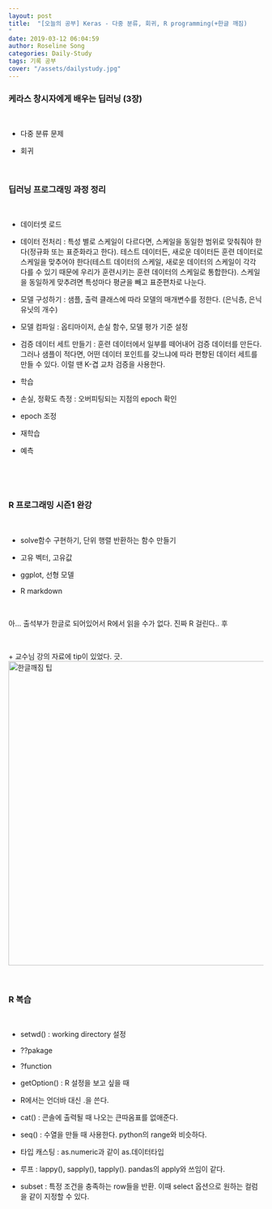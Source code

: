 ```yaml
---
layout: post
title:  "[오늘의 공부] Keras - 다중 분류, 회귀, R programming(+한글 깨짐)
"
date: 2019-03-12 06:04:59
author: Roseline Song
categories: Daily-Study
tags: 기록 공부
cover: "/assets/dailystudy.jpg"
---
```


### 케라스 창시자에게 배우는 딥러닝 (3장)
​<br>

- 다중 분류 문제 

- 회귀 

​<br>

### 딥러닝 프로그래밍 과정 정리 
​<br>

- 데이터셋 로드 

- 데이터 전처리 : 특성 별로 스케일이 다르다면, 스케일을 동일한 범위로 맞춰줘야 한다(정규화 또는 표준화라고 한다). 테스트 데이터든, 새로운 데이터든 훈련 데이터로 스케일을 맞추어야 한다(테스트 데이터의 스케일, 새로운 데이터의 스케일이 각각 다를 수 있기 때문에 우리가 훈련시키는 훈련 데이터의 스케일로 통합한다). 스케일을 동일하게 맞추려면 특성마다 평균을 빼고 표준편차로 나눈다. 

- 모델 구성하기 : 샘플, 출력 클래스에 따라 모델의 매개변수를 정한다. (은닉층, 은닉 유닛의 개수)

- 모델 컴파일 : 옵티마이저, 손실 함수, 모델 평가 기준 설정

- 검증 데이터 세트 만들기 : 훈련 데이터에서 일부를 떼어내어 검증 데이터를 만든다. 그러나 샘플이 적다면, 어떤 데이터 포인트를 갖느냐에 따라 편향된 데이터 세트를 만들 수 있다. 이럴 땐 K-겹 교차 검증을 사용한다.

- 학습 

- 손실, 정확도 측정 : 오버피팅되는 지점의 epoch 확인

- epoch 조정 

- 재학습

- 예측

​
​<br>

​

### R 프로그래밍 시즌1 완강 

​<br>

- solve함수 구현하기, 단위 행렬 반환하는 함수 만들기 

- 고유 벡터, 고유값 

- ggplot, 선형 모델 

- R markdown 

​

아... 출석부가 한글로 되어있어서 R에서 읽을 수가 없다. 진짜 R 걸린다.. 후

​

\+ 교수님 강의 자료에 tip이 있었다. 긋.
<img src="https://postfiles.pstatic.net/MjAxOTAzMTJfMTUx/MDAxNTUyMzk5NDc5MzYx.u0oaT0PHeScF7zeGf7dqLf-IbDkVZ0So16Mx8p8Au1wg.nUDgEE8VUApAZzahSN30lYMybI-yzMiwTulWT-2LTV8g.PNG.guseod24/R_Korean.PNG?type=w966" title="한글깨짐 팁" style="width:600;">


<br>

### R 복습

<br>

- setwd() : working directory 설정 

- ??pakage

- ?function

- getOption() : R 설정을 보고 싶을 때 

- R에서는 언더바 대신 .을 쓴다. 

- cat() : 콘솔에 출력될 때 나오는 큰따옴표를 없애준다.

- seq() : 수열을 만들 때 사용한다. python의 range와 비슷하다.

- 타입 캐스팅 ​: as.numeric과 같이 as.데이터타입 

- 루프 : lappy(), sapply(), tapply(). pandas의 apply와 쓰임이 같다.

- subset : 특정 조건을 충족하는 row들을 반환. 이때 select 옵션으로 원하는 컬럼을 같이 지정할 수 있다.


